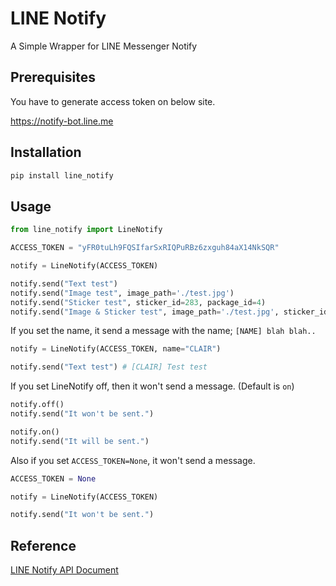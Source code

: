 # LINE Notify

A Simple Wrapper for LINE Messenger Notify

## Prerequisites

You have to generate access token on below site.

https://notify-bot.line.me

## Installation

```bash
pip install line_notify
```

## Usage

```python
from line_notify import LineNotify

ACCESS_TOKEN = "yFR0tuLh9FQSIfarSxRIQPuRBz6zxguh84aX14NkSQR"

notify = LineNotify(ACCESS_TOKEN)

notify.send("Text test")
notify.send("Image test", image_path='./test.jpg')
notify.send("Sticker test", sticker_id=283, package_id=4)
notify.send("Image & Sticker test", image_path='./test.jpg', sticker_id=283, package_id=4)
```

If you set the name, it send a message with the name; `[NAME] blah blah..`

```python
notify = LineNotify(ACCESS_TOKEN, name="CLAIR")

notify.send("Text test") # [CLAIR] Test test
```

If you set LineNotify off, then it won't send a message. (Default is `on`)

```python
notify.off()
notify.send("It won't be sent.")

notify.on()
notify.send("It will be sent.")
```

Also if you set `ACCESS_TOKEN=None`, it won't send a message.

```python
ACCESS_TOKEN = None

notify = LineNotify(ACCESS_TOKEN)

notify.send("It won't be sent.")
```

## Reference

[LINE Notify API Document](https://notify-bot.line.me/doc/)
